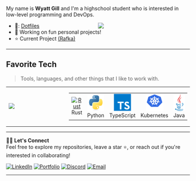 My name is **Wyatt Gill**<!-- the bold part is the origin of my ID --> and I'm a highschool student who is interested in low-level programming and DevOps.

<picture>
    <source media="(prefers-color-scheme: dark)" srcset="https://github-readme-stats-ouuan.vercel.app/api?username=wyattgill9&theme=dark&show_icons=true">
    <img align="right" width="50%" src="https://github-readme-stats-wyattgill9.vercel.app/api?username=wyattgill9&show_icons=true">
</picture>

-   📂: [Dotfiles](https://github.com/wyattgill9/dotfiles)
-   :seedling: Working on fun personal projects!
-   :star: Current Project [(Rafka)](https://github.com/wyattgill9/rafka-test)

---

<h2 align="left" id="favorite-tech">Favorite Tech</h2>

> Tools, languages, and other things that I like to work with.
> 

<table>
  <tr>
    <td align="left" width="37%">
        <img src="https://github-readme-stats.vercel.app/api/top-langs/?username=wyattgill9&hide=Makefile,CSS&layout=compact&theme=tokyonight" width="100%" />
    </td>
    <td>
      <table>
        <tr>
          <td align="center" width="96">
            <a href="#favorite-tech">
              <img src="https://cdn.jsdelivr.net/gh/devicons/devicon@latest/icons/rust/rust-original.svg" width="48" height="48" alt="Rust" />
            </a>
            <br>Rust
          </td>
          <td align="center" width="96">
            <a href="#favorite-tech">
              <img src="https://raw.githubusercontent.com/devicons/devicon/master/icons/python/python-original.svg" width="48" height="48" alt="Python" />
            </a>
            <br>Python
          </td>
          <td align="center" width="96">
            <a href="#favorite-tech">
              <img src="https://raw.githubusercontent.com/devicons/devicon/master/icons/typescript/typescript-original.svg" width="48" height="48" alt="TypeScript" />
            </a>
            <br>TypeScript
          </td>
          <td align="center" width="96">
            <a href="#favorite-tech">
              <img src="https://raw.githubusercontent.com/cncf/artwork/master/projects/kubernetes/icon/color/kubernetes-icon-color.svg" width="48" height="48" alt="Kubernetes" />
            </a>
            <br>Kubernetes
          </td>
          <td align="center" width="96">
            <a href="#favorite-tech">
              <img src="https://raw.githubusercontent.com/devicons/devicon/master/icons/java/java-original.svg" width="48" height="48" alt="Java" />
            </a>
            <br>Java
          </td>
        </tr>
      </table>
    </td>
  </tr>
</table>

---

👨‍💻 **Let's Connect**  
Feel free to explore my repositories, leave a star ⭐, or reach out if you're interested in collaborating!  

[![LinkedIn](https://img.shields.io/badge/-LinkedIn-0077B5?style=flat&logo=LinkedIn&logoColor=white)](https://www.linkedin.com/in/wyatt-gill-17380b323/)
[![Portfolio](https://img.shields.io/badge/-Portfolio-000?style=flat&logo=vercel&logoColor=white)](https://portfolio-website-9asx-wyatt-gills-projects.vercel.app/)
[![Discord](https://img.shields.io/badge/-raiinyzen-5865F2?style=flat&logo=Discord&logoColor=white)](https://discord.com/)
[![Email](https://img.shields.io/badge/-Email-D14836?style=flat&logo=Gmail&logoColor=white)](mailto:wyattgill2009@gmail.com)

---
